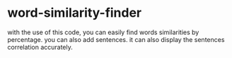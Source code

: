 # word-similarity-finder
with the use of this code, you can easily find words similarities by percentage.
you can also add sentences. it can also display the sentences correlation accurately.

